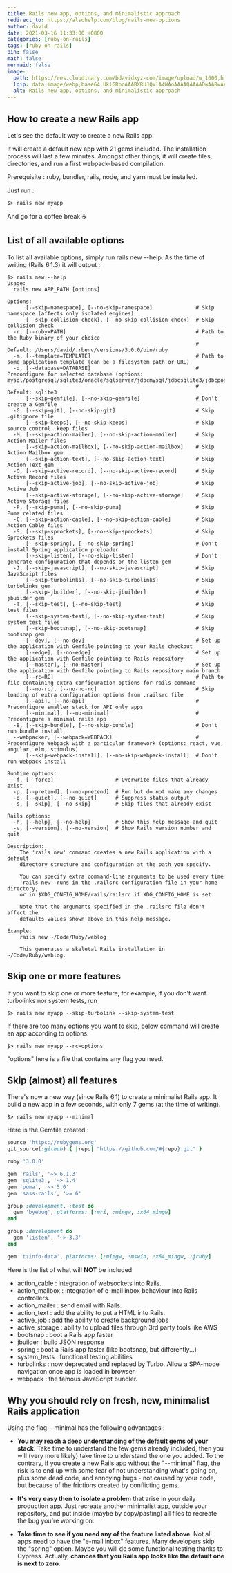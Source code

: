```yaml
---
title: Rails new app, options, and minimalistic approach
redirect_to: https://alsohelp.com/blog/rails-new-options
author: david
date: 2021-03-16 11:33:00 +0800
categories: [ruby-on-rails]
tags: [ruby-on-rails]
pin: false
math: false
mermaid: false
image:
  path: https://res.cloudinary.com/bdavidxyz-com/image/upload/w_1600,h_836,q_100/l_text:Karla_72_bold:Rails%20new%20app%20%20options%20%20and%20minimalistic%20approach,co_rgb:ffe4e6,c_fit,w_1400,h_240/fl_layer_apply,g_south_west,x_100,y_180/l_text:Karla_48:A%20Ruby-on-Rails%20tutorial,co_rgb:ffe4e680,c_fit,w_1400/fl_layer_apply,g_south_west,x_100,y_100/newblog/globals/bg_me.jpg
  lqip: data:image/webp;base64,UklGRpoAAABXRUJQVlA4WAoAAAAQAAAADwAABwAAQUxQSDIAAAARL0AmbZurmr57yyIiqE8oiG0bejIYEQTgqiDA9vqnsUSI6H+oAERp2HZ65qP/VIAWAFZQOCBCAAAA8AEAnQEqEAAIAAVAfCWkAALp8sF8rgRgAP7o9FDvMCkMde9PK7euH5M1m6VWoDXf2FkP3BqV0ZYbO6NA/VFIAAAA
  alt: Rails new app, options, and minimalistic approach
---
```


## How to create a new Rails app

Let's see the default way to create a new Rails app.

It will create a default new app with 21 gems included. The installation process will last a few minutes. Amongst other things, it will create files, directories, and run a first webpack-based compilation.

Prerequisite : ruby, bundler, rails, node, and yarn must be installed.

Just run :
 
```shell
$> rails new myapp
```

And go for a coffee break ☕

## List of all available options

To list all available options, simply run rails new --help. As the time of writing (Rails 6.1.3) it will output :

```shell
$> rails new --help
Usage:
  rails new APP_PATH [options]

Options:
      [--skip-namespace], [--no-skip-namespace]              # Skip namespace (affects only isolated engines)
      [--skip-collision-check], [--no-skip-collision-check]  # Skip collision check
  -r, [--ruby=PATH]                                          # Path to the Ruby binary of your choice
                                                             # Default: /Users/david/.rbenv/versions/3.0.0/bin/ruby
  -m, [--template=TEMPLATE]                                  # Path to some application template (can be a filesystem path or URL)
  -d, [--database=DATABASE]                                  # Preconfigure for selected database (options: mysql/postgresql/sqlite3/oracle/sqlserver/jdbcmysql/jdbcsqlite3/jdbcpostgresql/jdbc)
                                                             # Default: sqlite3
      [--skip-gemfile], [--no-skip-gemfile]                  # Don't create a Gemfile
  -G, [--skip-git], [--no-skip-git]                          # Skip .gitignore file
      [--skip-keeps], [--no-skip-keeps]                      # Skip source control .keep files
  -M, [--skip-action-mailer], [--no-skip-action-mailer]      # Skip Action Mailer files
      [--skip-action-mailbox], [--no-skip-action-mailbox]    # Skip Action Mailbox gem
      [--skip-action-text], [--no-skip-action-text]          # Skip Action Text gem
  -O, [--skip-active-record], [--no-skip-active-record]      # Skip Active Record files
      [--skip-active-job], [--no-skip-active-job]            # Skip Active Job
      [--skip-active-storage], [--no-skip-active-storage]    # Skip Active Storage files
  -P, [--skip-puma], [--no-skip-puma]                        # Skip Puma related files
  -C, [--skip-action-cable], [--no-skip-action-cable]        # Skip Action Cable files
  -S, [--skip-sprockets], [--no-skip-sprockets]              # Skip Sprockets files
      [--skip-spring], [--no-skip-spring]                    # Don't install Spring application preloader
      [--skip-listen], [--no-skip-listen]                    # Don't generate configuration that depends on the listen gem
  -J, [--skip-javascript], [--no-skip-javascript]            # Skip JavaScript files
      [--skip-turbolinks], [--no-skip-turbolinks]            # Skip turbolinks gem
      [--skip-jbuilder], [--no-skip-jbuilder]                # Skip jbuilder gem
  -T, [--skip-test], [--no-skip-test]                        # Skip test files
      [--skip-system-test], [--no-skip-system-test]          # Skip system test files
      [--skip-bootsnap], [--no-skip-bootsnap]                # Skip bootsnap gem
      [--dev], [--no-dev]                                    # Set up the application with Gemfile pointing to your Rails checkout
      [--edge], [--no-edge]                                  # Set up the application with Gemfile pointing to Rails repository
      [--master], [--no-master]                              # Set up the application with Gemfile pointing to Rails repository main branch
      [--rc=RC]                                              # Path to file containing extra configuration options for rails command
      [--no-rc], [--no-no-rc]                                # Skip loading of extra configuration options from .railsrc file
      [--api], [--no-api]                                    # Preconfigure smaller stack for API only apps
      [--minimal], [--no-minimal]                            # Preconfigure a minimal rails app
  -B, [--skip-bundle], [--no-skip-bundle]                    # Don't run bundle install
  --webpacker, [--webpack=WEBPACK]                           # Preconfigure Webpack with a particular framework (options: react, vue, angular, elm, stimulus)
      [--skip-webpack-install], [--no-skip-webpack-install]  # Don't run Webpack install

Runtime options:
  -f, [--force]                    # Overwrite files that already exist
  -p, [--pretend], [--no-pretend]  # Run but do not make any changes
  -q, [--quiet], [--no-quiet]      # Suppress status output
  -s, [--skip], [--no-skip]        # Skip files that already exist

Rails options:
  -h, [--help], [--no-help]        # Show this help message and quit
  -v, [--version], [--no-version]  # Show Rails version number and quit

Description:
    The 'rails new' command creates a new Rails application with a default
    directory structure and configuration at the path you specify.

    You can specify extra command-line arguments to be used every time
    'rails new' runs in the .railsrc configuration file in your home directory,
    or in $XDG_CONFIG_HOME/rails/railsrc if XDG_CONFIG_HOME is set.

    Note that the arguments specified in the .railsrc file don't affect the
    defaults values shown above in this help message.

Example:
    rails new ~/Code/Ruby/weblog

    This generates a skeletal Rails installation in ~/Code/Ruby/weblog.
```

## Skip one or more features

If you want to skip one or more feature, for example, if you don't want turbolinks nor system tests, run

```shell
$> rails new myapp --skip-turbolink --skip-system-test
```

If there are too many options you want to skip, below command will create an app according to options. 

```shell
$> rails new myapp --rc=options
```

"options" here is a file that contains any flag you need.

## Skip (almost) all features

There's now a new way (since Rails 6.1) to create a minimalist Rails app. It build a new app in a few seconds, with only 7 gems (at the time of writing).
```shell
$> rails new myapp --minimal
```

Here is the Gemfile created :
```ruby
source 'https://rubygems.org'
git_source(:github) { |repo| "https://github.com/#{repo}.git" }

ruby '3.0.0'

gem 'rails', '~> 6.1.3'
gem 'sqlite3', '~> 1.4'
gem 'puma', '~> 5.0'
gem 'sass-rails', '>= 6'

group :development, :test do
  gem 'byebug', platforms: [:mri, :mingw, :x64_mingw]
end

group :development do
  gem 'listen', '~> 3.3'
end

gem 'tzinfo-data', platforms: [:mingw, :mswin, :x64_mingw, :jruby]

```

Here is the list of what will **NOT** be included 

 - action_cable : integration of websockets into Rails.
 - action_mailbox : integration of e-mail inbox behaviour into Rails controllers.
 - action_mailer : send email with Rails. 
 - action_text : add the ability to put a HTML into Rails.
 - active_job : add the ability to create background jobs
 - active_storage : ability to upload files through 3rd party tools like AWS
 - bootsnap : boot a Rails app faster
 - jbuilder : build JSON response
 - spring : boot a Rails app faster (like bootsnap, but differently...)
 - system_tests : functional testing abilities
 - turbolinks : now deprecated and replaced by Turbo. Allow a SPA-mode navigation once app is loaded in browser.
 - webpack : the famous JavaScript bundler.

## Why you should rely on fresh, new, minimalist Rails application

Using the flag --minimal has the following advantages :

 - **You may reach a deep understanding of the default gems of your stack**. Take time to understand the few gems already included, then you will (very more likely) take time to understand the one you added. To the contrary, if you create a new Rails app without the "--minimal" flag, the risk is to end up with some fear of not understanding what's going on, plus some dead code, and annoying bugs - not caused by your code, but because of the frictions created by conflicting gems.
 
 - **It's very easy then to isolate a problem** that arise in your daily production app. Just recreate another minimalist app, outside your repository, and put inside (maybe by copy/pasting) all files to recreate the bug you're working on.

-  **Take time to see if you need any of the feature listed above**. Not all apps need to have the "e-mail inbox" features. Many developers skip the "spring" option. Maybe you will do some functional testing thanks to Cypress. Actually, **chances that you Rails app looks like the default one is next to zero**.